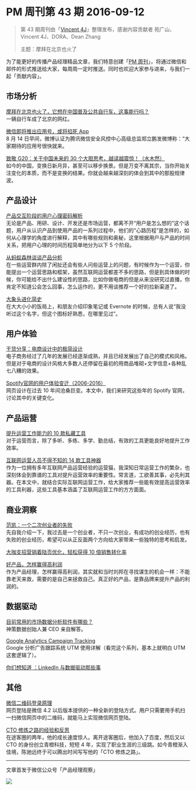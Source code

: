 # PM 周刊第 43 期 2016-09-12

> 第 43 期周刊由「[Vincent 4J](http://pmweekly.com/contributors#vincent4j)」整理发布，感谢内容贡献者 苑广山、Vincent 4J、DORA、Dean Zhang   
> 
> 主题：摩拜在北京也火了

为了能更好的传播产品经理精品文章，我们特意创建「[PM 周刊](http://pmweekly.com/)」，将通过微信和邮件的形式推送给大家，每周周一定时推送。同时也欢迎大家参与进来，与我们一起「贡献内容」。 

## 市场分析

[摩拜在北京也火了，它想在中国普及公共自行车，这事能行吗？](http://mp.weixin.qq.com/s?__biz=MzA3MzU0OTQzMw==&mid=2650198518&idx=1&sn=9030b9c2d08955c024d9e20f82713964&scene=1&srcid=0908FG4wAtSvju6APnaUzx86#rd)   
一辆自行车成了北京的网红。  

[微信即将推出应用号，或将掐死 App](http://mp.weixin.qq.com/s?__biz=MjM5NTIzNTMzNg==&mid=2651541255&idx=1&sn=fb06420a35efcf3580a7b84c3d21e076&scene=1&srcid=0906BQJKNUbeJk15hRGr5rMv#rd)   
8 月 14 日早间，微博认证为腾讯微信安全风控中心高级总监郑立鹏发微博称：“大家期待的应用号很快就来。  

[致敬 G20：关于中国未来的 30 个大胆思考，越读越震惊！（水木然）](http://mp.weixin.qq.com/s?__biz=MzA5NzY4NTQyMw==&mid=2651267310&idx=1&sn=eafb221c7896a80a773fcfb1036b7fab&scene=1&srcid=0907GcjHZgYsw3pXAIBb1KMH#rd)   
如今的中国，变换日新月异，甚至可以移步换景。但是万变不离其宗，当你开始关注变化的本质，而不是变换的结果。你就会越来越深刻的体会到其中的那股规律波。  

## 产品设计

[产品交互阶段的用户心理密码解析](http://mp.weixin.qq.com/s?__biz=MzIzOTE0NjczMw==&mid=2654863946&idx=1&sn=9e39b3224da728679cf1eda29c51e8f2&chksm=f2e421c8c593a8de2a832dda24c5510de349d502ccf2f2f3953ccd9dd4609a03113386fd5281&scene=1&srcid=0912o6MWBLje22iwwsKl3dNn#rd)   
无论是产品、用研、设计、开发还是市场运营，都离不开“用户是怎么想的”这个话题，用户从认识产品到使用产品的一系列过程中，他们的“心路历程”是怎样的，如何从心理学的角度进行解释，其中有哪些规则和奥秘，这里根据用户与产品的时间关系，把用户心理的时间历程简单地分为以下 5 个阶段。   

[从蚂蚁森林谈谈产品分析](http://mp.weixin.qq.com/s?__biz=MjM5MDgzNDkzMw==&mid=2652214286&idx=1&sn=4cf007d3ed33bc5b4d8d474f7627d6d4&scene=1&srcid=0910GLY0B6tV8MzhqmZTgfyI#rd)   
在一些运营群内除了闲扯还会有些人问些运营上的问题，有时候作为一个运营，你能提出一个运营思路和框架，虽然互联网运营都差不多的思路，但是到具体做的时候，你可能给不出什么建设性的思路，比如你做电商的但是从来没研究过直播，你肯定不知道公会怎么回事，怎么运作的，更不用谈推荐一个好的拉新渠道了。   
 
[大象头进化简史](http://mp.weixin.qq.com/s?__biz=MjM5OTA3MjUwMA==&mid=200763348&idx=1&sn=e6e33ddbac3cfca90bd2823e264234e8&scene=1&srcid=0909s0VN1wBbSvyII7dOX2vM#rd)   
在大大小小的饭局上，和朋友介绍印象笔记或 Evernote 的时候，总有人说“我没听过这个名字，但这个图标好熟悉，在哪里见过”。  

## 用户体验

[干货分享：电商设计中的极简设计](http://mp.weixin.qq.com/s?__biz=MzIxMzM0OTYzMg==&mid=2247484553&idx=1&sn=cebdcc77dacf5786412e331393b02806&scene=1&srcid=0911GKMO4eHvW0gUgVK2V82f#rd)   
电子商务经过了几年的发展已经逐渐成熟，并且已经发展出了自己的模式和风格。但是对于电商的设计风格大多数人还停留在最初的用商品堆砌+文字信息+各种乱七八糟的效果。   

[Spotify官网的用户体验变迁（2006-2016）](http://mp.weixin.qq.com/s?__biz=MzA3MTY0ODY1OQ==&mid=2649776440&idx=2&sn=cbb230e54322f8adc2183e70d94164d3&scene=1&srcid=0906IcU39TgWhiqOFQMp7yPs#rd)   
网页设计在过去 10 年间沧桑巨变。本文中，我们来研究这些年的 Spotify 官网，讨论其中的关键变化。   


## 产品运营

[提升运营工作能力的 10 款私藏工具](http://mp.weixin.qq.com/s?__biz=MzAwMDA3ODc2NQ==&mid=2650447492&idx=1&sn=31a24794d16e5ee7d3edac4915115df5&chksm=82e05846b597d1506fee87235e8a8f17d663b2fb722db447dbeae2b25c6d9450af0859243fca&scene=1&srcid=0907lSLQAD8pRbMBwDd0gqKE#rd)  
对于运营而言，除了多听、多练、多学、勤总结，有效的工具更能良好地提升工作效率。 


[互联网运营人员不得不知的 14 款工具神器](http://mp.weixin.qq.com/s?__biz=MzI5MjM3OTA0MA==&mid=2247483787&idx=1&sn=4c4e35e28f64ec7ec1a2fff83ff4dd66&scene=1&srcid=09087c7YsOCQp42pr8LWrM2r#rd)    
作为一位拥有多年互联网产品运营经验的运营猫，我深知日常运营工作的繁杂，也深刻体会到靠谱的工具对提升运营效率的重要性。常言道，工欲善其事，必先利其器。在本文中，就结合实际互联网运营工作，给大家推荐一些能有效提高运营效率的工具利器，这些工具基本涵盖了互联网运营工作的方方面面。   


## 商业洞察

[范凯：一个二次创业者的失败](http://mp.weixin.qq.com/s?__biz=MzA4NzA2NjcyMg==&mid=2653213356&idx=1&sn=18f22872638daba9a14e8669ddd5a326&chksm=8bef63a1bc98eab7083e58552b2be0f9fb7c9a51df602216ca73de2b1f342369a628b56ceb4d&scene=1&srcid=0909PVFZPCxJpquCO6yT4ztC#rd)   
先自我介绍一下，我过去是一个创业者，不只一次创业，有成功的创业经历，也有失败的创业经历，希望可以从正反面两个方向给大家带来一些独特的思考和启发。  

[大咖支招营销着陆页优化，轻松获得 10 倍销售转化率](http://mp.weixin.qq.com/s?__biz=MjM5ODc3MjM2MQ==&mid=400297379&idx=3&sn=41cf40ecb707e989d2f2208e432ebf1e&scene=1&srcid=09074m2wF4m4JzHxBWAxbSlt#wechat_redirect)   

[好产品，怎样赢得高利润](http://mp.weixin.qq.com/s?__biz=MzAxMzc5NDAyMw==&mid=2650510138&idx=1&sn=bde0090090e989fdeb9d4e0a17fcdec6&scene=1&srcid=0907jGBpAYPScKFmg524AkdJ#rd)   
作为产品经理，怎样赢得高利润，其实就和当时刘邦在寻找谋生的机会一样：不能靠老天来救，需要的是自己来拯救自己。真正好的产品，是靠品牌来提升产品的利润的。  



## 数据驱动

[目前常用的市场数据分析软件有哪些？](https://www.zhihu.com/question/20390354/answer/120667817)   
神策数据创始人兼 CEO 亲自解答。  

[Google Analytics Campaign Tracking](http://cutroni.com/blog/2006/11/10/google-analytics-campaign-tracking-pt-0-an-overview/)   
Google 分析广告跟踪系统 UTM 使用详解（看完这个系列，基本上就明白 UTM 这套逻辑了）。    

[你们想知道 ：LinkedIn 与数据驱动那些事](http://mp.weixin.qq.com/s?__biz=MjM5MjAxMDM4MA==&mid=2651886038&idx=1&sn=69ed02243a7a5ba46883fe87888ec4fe&chksm=bd48e8358a3f6123c37b8ccda42dbf506c0f8b8fd6493e8c666aab572218d435e05ba0d31bd4&scene=1&srcid=0910jAzTOvKfJ6WO3VQQNgmE#rd)

## 其他
 
[微信二维码登录原理](https://zhuanlan.zhihu.com/p/22325152)   
网页登陆是微信 4.2 以后版本提供的一种全新的登陆方式。用户只需要用手机扫一扫微信网页中的二维码，就能马上实现微信网页登陆。  

[CTO 修炼之路的经验和反思](http://mp.weixin.qq.com/s?__biz=MzA4NTU2MTg3MQ==&mid=2655158550&idx=1&sn=b44aa7a329d2adb95a9efc930f009025&scene=1&srcid=0912OZJ2j1pEfAOYroO0h1W8#rd)  
在途客圈的两年，他的成长速度惊人。离开途客圈后，他加入了百度，然后又以 CTO 的身份创立青橙科技，短短 4 年，实现了职业生涯的三级跳。如今青橙渐入佳境，陈驰远终于可以腾出时间写写他的「CTO 修炼之路」。  


---
文章首发于微信公众号「产品经理观察」   
  
![](http://com-4jplus-temp.qiniudn.com/pmweekly-weixin.jpg)   